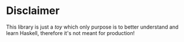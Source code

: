 # Disclaimer
This library is just a *toy* which only purpose is to better understand and learn Haskell, therefore it's not meant for production!
